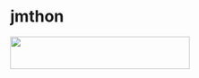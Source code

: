 # jmthon

<p align="left"><a href="https://heroku.com/deploy?template=https://github.com/uqiqkkk88mmm/roz"> <img src="https://img.shields.io/badge/Deploy%20To%20Heroku-purple?style=for-the-badge&logo=heroku" width="320" height="58.45"/></a></p>
